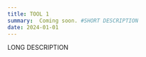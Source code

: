 ```yaml
---
title: TOOL 1
summary:  Coming soon. #SHORT DESCRIPTION
date: 2024-01-01
---
```


LONG DESCRIPTION

